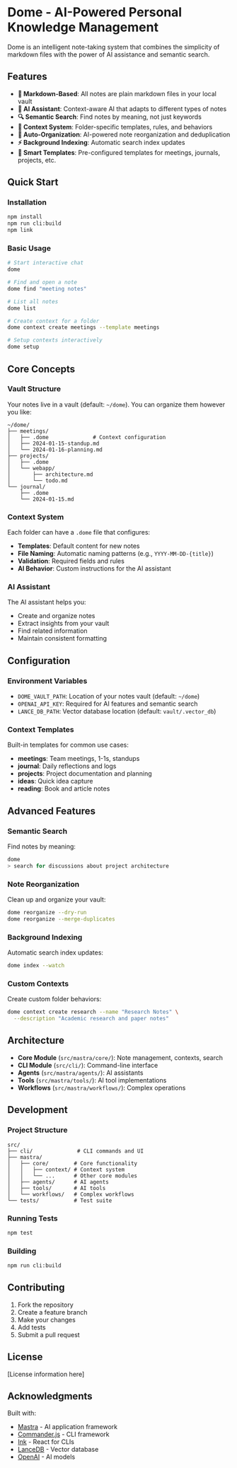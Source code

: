 # Dome - AI-Powered Personal Knowledge Management

Dome is an intelligent note-taking system that combines the simplicity of markdown files with the power of AI assistance and semantic search.

## Features

- **📝 Markdown-Based**: All notes are plain markdown files in your local vault
- **🤖 AI Assistant**: Context-aware AI that adapts to different types of notes
- **🔍 Semantic Search**: Find notes by meaning, not just keywords
- **📁 Context System**: Folder-specific templates, rules, and behaviors
- **🔄 Auto-Organization**: AI-powered note reorganization and deduplication
- **⚡ Background Indexing**: Automatic search index updates
- **🎯 Smart Templates**: Pre-configured templates for meetings, journals, projects, etc.

## Quick Start

### Installation

```bash
npm install
npm run cli:build
npm link
```

### Basic Usage

```bash
# Start interactive chat
dome

# Find and open a note
dome find "meeting notes"

# List all notes
dome list

# Create context for a folder
dome context create meetings --template meetings

# Setup contexts interactively
dome setup
```

## Core Concepts

### Vault Structure

Your notes live in a vault (default: `~/dome`). You can organize them however you like:

```
~/dome/
├── meetings/
│   ├── .dome              # Context configuration
│   ├── 2024-01-15-standup.md
│   └── 2024-01-16-planning.md
├── projects/
│   ├── .dome
│   └── webapp/
│       ├── architecture.md
│       └── todo.md
└── journal/
    ├── .dome
    └── 2024-01-15.md
```

### Context System

Each folder can have a `.dome` file that configures:
- **Templates**: Default content for new notes
- **File Naming**: Automatic naming patterns (e.g., `YYYY-MM-DD-{title}`)
- **Validation**: Required fields and rules
- **AI Behavior**: Custom instructions for the AI assistant

### AI Assistant

The AI assistant helps you:
- Create and organize notes
- Extract insights from your vault
- Find related information
- Maintain consistent formatting

## Configuration

### Environment Variables

- `DOME_VAULT_PATH`: Location of your notes vault (default: `~/dome`)
- `OPENAI_API_KEY`: Required for AI features and semantic search
- `LANCE_DB_PATH`: Vector database location (default: `vault/.vector_db`)

### Context Templates

Built-in templates for common use cases:

- **meetings**: Team meetings, 1-1s, standups
- **journal**: Daily reflections and logs
- **projects**: Project documentation and planning
- **ideas**: Quick idea capture
- **reading**: Book and article notes

## Advanced Features

### Semantic Search

Find notes by meaning:
```bash
dome
> search for discussions about project architecture
```

### Note Reorganization

Clean up and organize your vault:
```bash
dome reorganize --dry-run
dome reorganize --merge-duplicates
```

### Background Indexing

Automatic search index updates:
```bash
dome index --watch
```

### Custom Contexts

Create custom folder behaviors:
```bash
dome context create research --name "Research Notes" \
  --description "Academic research and paper notes"
```

## Architecture

- **Core Module** (`src/mastra/core/`): Note management, contexts, search
- **CLI Module** (`src/cli/`): Command-line interface
- **Agents** (`src/mastra/agents/`): AI assistants
- **Tools** (`src/mastra/tools/`): AI tool implementations
- **Workflows** (`src/mastra/workflows/`): Complex operations

## Development

### Project Structure

```
src/
├── cli/              # CLI commands and UI
├── mastra/
│   ├── core/        # Core functionality
│   │   ├── context/ # Context system
│   │   └── ...      # Other core modules
│   ├── agents/      # AI agents
│   ├── tools/       # AI tools
│   └── workflows/   # Complex workflows
└── tests/           # Test suite
```

### Running Tests

```bash
npm test
```

### Building

```bash
npm run cli:build
```

## Contributing

1. Fork the repository
2. Create a feature branch
3. Make your changes
4. Add tests
5. Submit a pull request

## License

[License information here]

## Acknowledgments

Built with:
- [Mastra](https://mastra.ai) - AI application framework
- [Commander.js](https://github.com/tj/commander.js) - CLI framework
- [Ink](https://github.com/vadimdemedes/ink) - React for CLIs
- [LanceDB](https://lancedb.com) - Vector database
- [OpenAI](https://openai.com) - AI models
